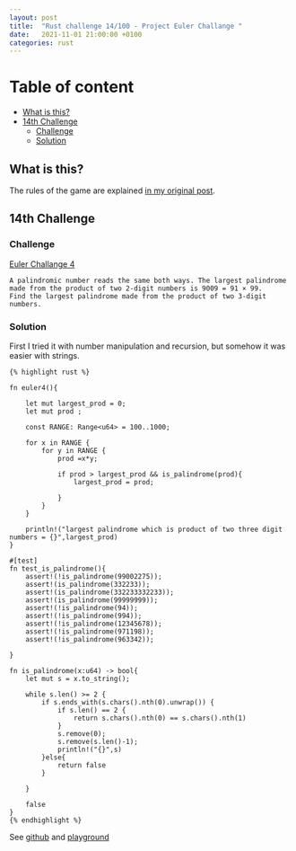 ```yaml
---
layout: post
title:  "Rust challenge 14/100 - Project Euler Challange "
date:   2021-11-01 21:00:00 +0100
categories: rust
---
```



#  Table of content
<!-- MarkdownTOC autolink="true" -->

- [What is this?](#what-is-this)
- [14th Challenge](#14th-challenge)
	- [Challenge](#challenge)
	- [Solution](#solution)

<!-- /MarkdownTOC -->

## What is this?

The rules of the game are explained [in my original post](https://maebli.github.io/rust/2021/10/18/100rust.html). 

## 14th Challenge
### Challenge

[Euler Challange 4](https://projecteuler.net/problem=4) 

	A palindromic number reads the same both ways. The largest palindrome made from the product of two 2-digit numbers is 9009 = 91 × 99.
	Find the largest palindrome made from the product of two 3-digit numbers.

### Solution

First I tried it with number manipulation and recursion, but somehow it was easier with strings. 


	{% highlight rust %}

	fn euler4(){

	    let mut largest_prod = 0;
	    let mut prod ;

	    const RANGE: Range<u64> = 100..1000;

	    for x in RANGE {
	        for y in RANGE {
	            prod =x*y;

	            if prod > largest_prod && is_palindrome(prod){
	                largest_prod = prod;

	            }
	        }
	    }

	    println!("largest palindrome which is product of two three digit numbers = {}",largest_prod)
	}

	#[test]
	fn test_is_palindrome(){
	    assert!(!is_palindrome(99002275));
	    assert!(is_palindrome(332233));
	    assert!(is_palindrome(332233332233));
	    assert!(is_palindrome(99999999));
	    assert!(!is_palindrome(94));
	    assert!(!is_palindrome(994));
	    assert!(!is_palindrome(12345678));
	    assert!(!is_palindrome(971198));
	    assert!(!is_palindrome(963342));

	}

	fn is_palindrome(x:u64) -> bool{
	    let mut s = x.to_string();

	    while s.len() >= 2 {
	        if s.ends_with(s.chars().nth(0).unwrap()) {
	            if s.len() == 2 {
	                return s.chars().nth(0) == s.chars().nth(1)
	            }
	            s.remove(0);
	            s.remove(s.len()-1);
	            println!("{}",s)
	        }else{
	            return false
	        }

	    }

	    false
	}
	{% endhighlight %}


See [github](https://github.com/maebli/100rustsnippets/tree/master/euler) and [playground](https://play.rust-lang.org/?version=stable&edition=2018&gist=45e6977809102eab3c602211ea50e522)

